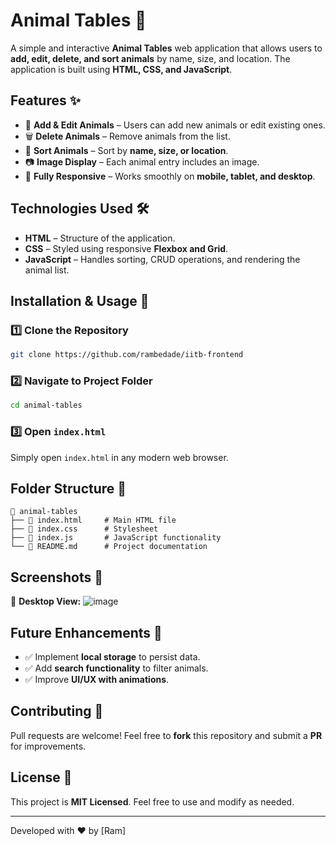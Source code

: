 # Animal Tables 🐾

A simple and interactive **Animal Tables** web application that allows users to **add, edit, delete, and sort animals** by name, size, and location. The application is built using **HTML, CSS, and JavaScript**.

## Features ✨
- 📌 **Add & Edit Animals** – Users can add new animals or edit existing ones.
- 🗑 **Delete Animals** – Remove animals from the list.
- 📌 **Sort Animals** – Sort by **name, size, or location**.
- 📷 **Image Display** – Each animal entry includes an image.
- 📱 **Fully Responsive** – Works smoothly on **mobile, tablet, and desktop**.

## Technologies Used 🛠
- **HTML** – Structure of the application.
- **CSS** – Styled using responsive **Flexbox and Grid**.
- **JavaScript** – Handles sorting, CRUD operations, and rendering the animal list.

## Installation & Usage 🚀

### 1️⃣ Clone the Repository
```sh
git clone https://github.com/rambedade/iitb-frontend
```

### 2️⃣ Navigate to Project Folder
```sh
cd animal-tables
```

### 3️⃣ Open `index.html`
Simply open `index.html` in any modern web browser.

## Folder Structure 📂
```
📁 animal-tables
├── 📄 index.html     # Main HTML file
├── 📄 index.css      # Stylesheet
├── 📄 index.js       # JavaScript functionality
└── 📄 README.md      # Project documentation
```

## Screenshots 📸
🔹 **Desktop View:**
![image](https://github.com/user-attachments/assets/28f47375-5e12-4633-9e53-7b9c3654151b)


## Future Enhancements 🚀
- ✅ Implement **local storage** to persist data.
- ✅ Add **search functionality** to filter animals.
- ✅ Improve **UI/UX with animations**.

## Contributing 🤝
Pull requests are welcome! Feel free to **fork** this repository and submit a **PR** for improvements.

## License 📜
This project is **MIT Licensed**. Feel free to use and modify as needed.

---
Developed with ❤️ by [Ram]

